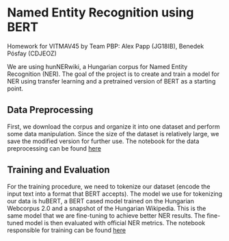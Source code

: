 # Named Entity Recognition using BERT

Homework for VITMAV45 by Team PBP: Alex Papp (JG18IB), Benedek Pósfay (CDJEOZ)

We are using hunNERwiki, a Hungarian corpus for Named Entity Recognition (NER). The goal of the project is to create and train a model for NER using transfer learning and a pretrained version of BERT as a starting point.

## Data Preprocessing
First, we download the corpus and organize it into one dataset and perform some data manipulation. Since the size of the dataset is relatively large, we save the modified version for further use. The notebook for the data preprocessing can be found [here](https://github.com/Posfay/Named-Entity-Recognition-using-BERT/blob/main/NER_Data_Preprocessing_and_Tokenization.ipynb)

## Training and Evaluation
For the training procedure, we need to tokenize our dataset (encode the input text into a format that BERT accepts). The model we use for tokenizing our data is huBERT, a BERT cased model trained on the Hungarian Webcorpus 2.0 and a snapshot of the Hungarian Wikipedia. This is the same model that we are fine-tuning to achieve better NER results. The fine-tuned model is then evaluated with official NER metrics. The notebook responsible for training can be found [here](https://github.com/Posfay/Named-Entity-Recognition-using-BERT/blob/main/NER_Training_and_Evaluation.ipynb)
